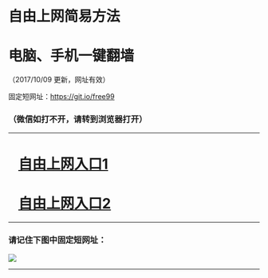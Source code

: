 ﻿# 自由上网简易方法

# 电脑、手机一键翻墙

（2017/10/09 更新，网址有效）

固定短网址：https://git.io/free99

### （微信如打不开，请转到浏览器打开）


***





# &nbsp;&nbsp; <a href="http://ft43921134.fwq-tz-1001.info/fwqtz01.html?t=10090015409 " target="_blank">自由上网入口1</a>
# &nbsp;&nbsp; <a href="http://ft2099116011.fwq-tz-1002.info/fwqtz02.html?t=100900115623 " target="_blank">自由上网入口2</a>
***

### 请记住下图中固定短网址：

<img src="https://s3-us-west-2.amazonaws.com/fwq-1001/yjfq-20170905okok.png" /> 


***

